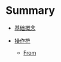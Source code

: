 # Summary

- [基础概念](./concept.md)

- [操作符](./operators/ReadMe.md)
    - [From](./operators/from.md)
